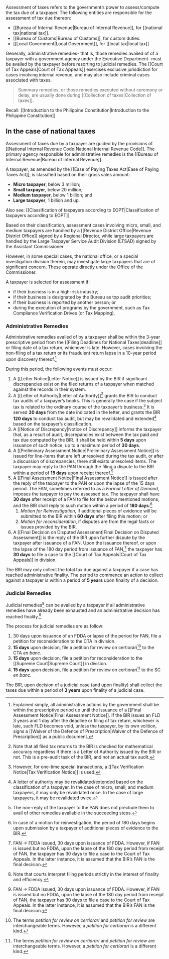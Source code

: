 Assessment of taxes refers to the government’s power to assess/compute the tax due of a taxpayer. The following entities are responsible for the assessment of tax due thereon:

- [[Bureau of Internal Revenue|Bureau of Internal Revenue]], for [[national tax|national tax]].
- [[Bureau of Customs|Bureau of Customs]], for custom duties.
- [[Local Government|Local Government]], for [[local tax|local tax]]

Generally, administrative remedies- that is, those remedies availed of of a taxpayer with a government agency under the Executive Department- must be availed by the taxpayer before resorting to judicial remedies. The [[Court of Tax Appeals|Court of Tax Appeals]] exercises exclusive jurisdiction for cases involving internal revenue, and may also include criminal cases associated with taxes.

> Summary remedies, or those remedies executed without ceremony or delay, are usually done during [[Collection of taxes|Collection of taxes]].

Recall: [[Introduction to the Philippine Constitution|Introduction to the Philippine Constitution]]

## In the case of national taxes
Assessment of taxes due by a taxpayer are guided by the provisions of [[National Internal Revenue Code|National Internal Revenue Code]]. The primary agency responsible for administrative remedies is the [[Bureau of Internal Revenue|Bureau of Internal Revenue]].

A taxpayer, as amended by the [[Ease of Paying Taxes Act|Ease of Paying Taxes Act]], is classified based on their gross sales amount:
- **Micro taxpayer**, below 3 million;
- **Small taxpayer**, below 20 million;
- **Medium taxpayer**, below 1 billion; and
- **Large taxpayer**, 1 billion and up.

Also see: [[Classification of taxpayers according to EOPT|Classification of taxpayers according to EOPT]]

Based on their classification, assessment cases involving micro, small, and medium taxpayers are handled by a [[Revenue District Office|Revenue District Office]] signed by a Regional Director, while large taxpayers are handled by the Large Taxpayer Service Audit Division (LTSAD) signed by the Assistant Commissioner. 

However, in some special cases, the national office, or a special investigation division therein, may investigate large taxpayers that are of significant concern. These operate directly under the Office of the Commissioner.

A taxpayer is selected for assessment if:
- if their business is in a high-risk industry;
- if their business is designated by the Bureau as top audit priorities;
- if their business is reported by another person; or
- during the execution of programs by the government, such as Tax Compliance Verification Drives (or Tax Mapping).

### Administrative Remedies
Administrative remedies availed of by a taxpayer shall be within the 3-year prescriptive period from the [[Filing Deadlines for National Taxes|deadline]] or filing date of a tax return, whichever is late. However, cases involving the non-filing of a tax return or its fraudulent return lapse in a 10-year period upon discovery thereof.[^1]

During this period, the following events must occur:
1. A [[Letter Notice|Letter Notice]] is issued by the BIR if significant discrepancies exist on the filed returns of a taxpayer when matched against the records in their system.
2. A [[Letter of Authority|Letter of Authority]][^2] grants the BIR to conduct tax audits of a taxpayer’s books. This is generally the case if the subject tax is related to the ordinary course of the taxpayer’s business.[^3] It is served **30 days** from the date indicated in the letter, and grants the BIR **120 days** to conduct tax audit, but may be revalidated and extended[^4] based on the taxpayer’s classification.
3. A [[Notice of Discrepancy|Notice of Discrepancy]] informs the taxpayer that, as a result of audit, discrepancies exist between the tax paid and tax due computed by the BIR. It shall be held within **5 days** upon issuance of such notice, up to a maximum period of **30 days**.
4. A [[Preliminary Assessment Notice|Preliminary Assessment Notice]] is issued for line-items that are left unresolved during the tax audit, or after a discussion of discrepancies, there still exists unresolved items. The taxpayer may reply to the PAN through the filing a dispute to the BIR within a period of **15 days** upon receipt thereof.[^5]
5. A [[Final Assessment Notice|Final Assessment Notice]] is issued after the reply of the taxpayer to the PAN or upon the lapse of the 15 days period. The FAN, sometimes referred to as a *Formal Letter of Demand*, imposes the taxpayer to pay the assessed tax. The taxpayer shall have **30 days** after receipt of a FAN to file for the below mentioned motions, and the BIR shall reply to such motion within a period of **180 days**:[^6]
	1. *Motion for Reinvestigation*, if additional pieces of evidence will be submitted to the BIR within **60 days** after filing this motion; or
	2. *Motion for reconsideration*, if disputes are from the legal facts or issues provided by the BIR.
6. A [[Final Decision on Disputed Assessment|Final Decision on Disputed Assessment]] is the reply of the BIR upon further dispute by the taxpayer after issuance of a FAN. Upon the issuance thereof, or upon the lapse of the 180 day period from issuance of FAN,[^7] the taxpayer has **30 days** to file a case to the [[Court of Tax Appeals|Court of Tax Appeals]] in division.

The BIR may only collect the total tax due against a taxpayer if a case has reached administrative finality. The period to commence an action to collect against a taxpayer is within a period of **5 years** upon finality of a decision.

### Judicial Remedies
Judicial remedies[^8] can be availed by a taxpayer if all administrative remedies have already been exhausted and an administrative decision has reached finality.[^7]

The process for judicial remedies are as follow:
1. 30 days upon issuance of an FDDA or lapse of the period for FAN, file a petition for reconsideration to the CTA in division.
2. **15 days** upon decision, file a petition for review on certiorari[^9] to the CTA *en banc*.
3. **15 days** upon decision, file a petition for reconsideration to the [[Supreme Court|Supreme Court]] in division.
4. **15 days** upon decision, file a petition for review on certiorari[^9] to the SC *en banc*.

The BIR, upon decision of a judicial case (and upon finality) shall collect the taxes due within a period of **3 years** upon finality of a judicial case.

[^1]: Explained simply, all administrative actions by the government shall be within the prescriptive period up until the issuance of a [[Final Assessment Notice|Final Assessment Notice]]. If the BIR issues an FLD 3 years and 1 day after the deadline or filing of tax return, whichever is late, such FLD becomes void, unless the taxpayer, by its own volition, signs a [[Waiver of the Defence of Prescription|Waiver of the Defence of Prescription]] as a public document.
[^2]: Note that all filed tax returns to the BIR is checked for mathematical accuracy regardless if there is a Letter of Authority issued by the BIR or not. This is a pre-audit task of the BIR, and not an actual tax audit.
[^3]: However, for one-time special transactions, a [[Tax Verification Notice|Tax Verification Notice]] is used.
[^4]: A letter of authority may be revalidated/extended based on the classification of a taxpayer. In the case of micro, small, and medium taxpayers, it may only be revalidated once. In the case of large taxpayers, it may be revalidated twice.
[^5]: The non-reply of the taxpayer to the PAN does not preclude them to avail of other remedies available in the succeeding steps.
[^6]: In case of a motion for reinvestigation, the period of 180 days begins upon submission by a taxpayer of additional pieces of evidence to the BIR.
[^7]: FAN → FDDA issued, 30 days upon issuance of FDDA. However, if FAN is issued but no FDDA, upon the lapse of the 180 day period from receipt of FAN, the taxpayer has 30 days to file a case to the Court of Tax Appeals. In the latter instance, it is assumed that the BIR’s FAN is the final decision.
[^8]: Note that courts interpret filing periods strictly in the interest of finality and efficiency.
[^9]: The terms *petition for review on certiorari* and *petition for review* are interchangeable terms. However, a *petition for certiorari* is a different kind.
